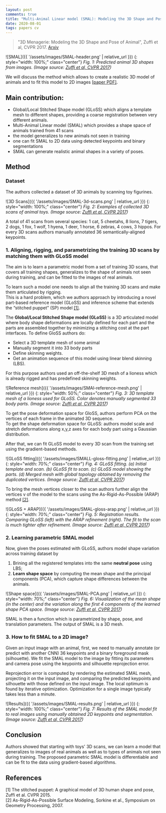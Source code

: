 ```yaml
---
layout: post
comments: true
title: "Multi-Animal Linear model (SMAL): Modeling the 3D Shape and Pose of Animals"
date: 2020-08-01
tags: papers cv
---
```



> "3D Menagerie: Modeling the 3D Shape and Pose of Animal", Zuffi et al, CVPR 2017.
> [Arxiv](https://arxiv.org/abs/1611.07700)

<!--more-->
![SMAL]({{ '/assets/images/SMAL-header.png' | relative_url }}) 
{: style="width: 100%;" class="center"} 
*Fig. 1: Predicted animal 3D shapes from images. (Image source: [Zuffi et al, CVPR 2017](https://arxiv.org/abs/1611.07700))*

We will discuss the method which allows to create a realistic 3D model of animals and to fit this model to 2D images [[paper PDF]](https://arxiv.org/abs/1611.07700). 

## Main contribution:
- Global/Local Stitched Shape model (GLoSS) which aligns a template mesh to different shapes, providing a coarse registration between very different animals.
- Multi-Animal Linear model (SMAL) which provides a shape space of animals trained from 41 scans
- the model generalizes to new animals not seen in training
- one can fit SMAL to 2D data using detected keypoints and binary segmentations
- SMAL can generate realistic animal shapes in a variety of poses.

##  Method
### Dataset
The authors collected a dataset of 3D animals by scanning toy figurines.

![3D Scans]({{ '/assets/images/SMAL-3d-scans.png' | relative_url }}) 
{: style="width: 100%;" class="center"} 
*Fig. 2: Examples of collected 3D scans of animal toys. (Image source: [Zuffi et al, CVPR 2017](https://arxiv.org/abs/1611.07700))*


A total of 41 scans from several species: 
1 cat, 5 cheetahs, 8 lions, 7 tigers, 2 dogs, 1 fox, 1 wolf, 1 hyena, 1 deer, 1 horse, 6 zebras, 4 cows, 3 hippos.
For every 3D scans authors manually annotated 36 semantically-aligned keypoints.

### 1. Aligning, rigging, and parametrizing the training 3D scans by matching them with GLoSS model
The aim is to learn a parametric model from a set of training 3D scans, that covers all training shapes, generalizes to the shape of animals not seen during training, and can be fitted to the images of real animals.

To learn such a model one needs to align all the training 3D scans and make them articulated by rigging.   
This is a hard problem, which we authors approach by introducing a novel part-based reference model (GLoSS) and inference scheme that extends the “stitched puppet” (SP) model [[1]](#1).

The **Global/Local Stitched Shape model (GLoSS)** is a 3D articulated model where body shape deformations are locally defined for each part and the parts are assembled together by minimizing a stitching cost at the part interfaces.
To define GloSS authors do:
- Select a 3D template mesh of some animal 
- Manually segment it into 33 body parts
- Define skinning weights.
- Get an animation sequence of this model using linear blend skinning (LBS).

For this purpose authors used an off-the-shelf 3D mesh of a lioness which is already rigged and has predefined skinning weights.   

![Reference mesh]({{ '/assets/images/SMAl-reference-mesh.png' | relative_url }}) 
{: style="width: 50%;" class="center"} 
*Fig. 3: 3D template mesh of a lioness used for GLoSS. Color denotes manually segmented 33 body parts. (Image source: [Zuffi et al, CVPR 2017](https://arxiv.org/abs/1611.07700))*

To get the pose deformation space for GloSS, authors perform PCA on the vertices of each frame in the animated 3D sequence.  
To get the shape deformation space for GLoSS: authors model scale and stretch deformations along x,y,z axes for each body part using a Gaussian distribution.  

After that, we can fit GLoSS model to every 3D scan from the training set using the gradient-based methods.  

![GLoSS fitting]({{ '/assets/images/SMALL-gloss-fitting.png' | relative_url }}) 
{: style="width: 70%;" class="center"} 
*Fig. 4: GLoSS fitting. (a) Initial template and scan. (b) GLoSS fit to scan. (c) GLoSS model showing the parts. (d) Merged mesh with global topology obtained by removing the duplicated vertices. (Image source: [Zuffi et al, CVPR 2017](https://arxiv.org/abs/1611.07700))*

To bring the mesh vertices closer to the scan authors further align the vertices v of the model to the scans using the As-Rigid-As-Possible (ARAP) method [[2]](#2).

![GLoSS + ARAP]({{ '/assets/images/SMAL-gloss-arap.png' | relative_url }}) 
{: style="width: 70%;" class="center"} 
*Fig. 5: Registration results. Comparing GLoSS (left)
with the ARAP refinement (right). The fit to the scan is much tighter after refinement. (Image source: [Zuffi et al, CVPR 2017](https://arxiv.org/abs/1611.07700))*


### 2. Learning parametric SMAL model
Now, given the poses estimated with GLoSS, authors model shape variation across training dataset by   
1. Brining all the registered templates into the same **neutral pose** using LBS;
2. **Learn shape space** by computing the mean shape and the principal components (PCA), which capture shape differences between the animals.

![Shape space]({{ '/assets/images/SMAL-PCA.png' | relative_url }}) 
{: style="width: 70%;" class="center"} 
*Fig. 6: Visualization of the mean shape (in the center) and the variation along the first 4 components of the learned shape PCA space. (Image source: [Zuffi et al, CVPR 2017](https://arxiv.org/abs/1611.07700))*
 
SMAL is then a function which is parametrized by shape, pose, and translation parameters. The output of SMAL is a 3D mesh.

### 3. How to fit SMAL to a 2D image? 
Given an input image with an animal, first, we need to manually annotate (or predict with another CNN) 36 keypoints and a binary foreground mask (silhouette).
We fit the SMAL model to the image by fitting its parameters and camera pose using the keypoints and silhouette reprojection error.

Reprojection error is computed by rendering the estimated SMAL mesh, projecting it on the input image, and comparing the predicted keypoints and silhouette with those defined on the input image.
The local optimum is found by iterative optimization. Optimization for a single image typically takes less than a minute.

![Results]({{ '/assets/images/SMAL-results.png' | relative_url }}) 
{: style="width: 100%;" class="center"} 
*Fig. 7: Results of the SMAL model fit to real images using manually obtained 2D keypoints and segmentation. (Image source: [Zuffi et al, CVPR 2017](https://arxiv.org/abs/1611.07700))*
 

## Conclusion
Authors showed that starting with toys' 3D scans, we can learn a model that generalizes to images of real animals as well as to types of animals not seen during training.
The proposed parametric SMAL model is differentiable and can be fit to the data using gradient-based algorithms.


## References

<a name="1"></a>[1] The stitched puppet: A graphical model of 3D human shape and pose, Zuffi et al. CVPR 2015.  
<a name="2"></a>[2] As-Rigid-As-Possible Surface Modeling, Sorkine et al., Symposium on Geometry Processing, 2007.
